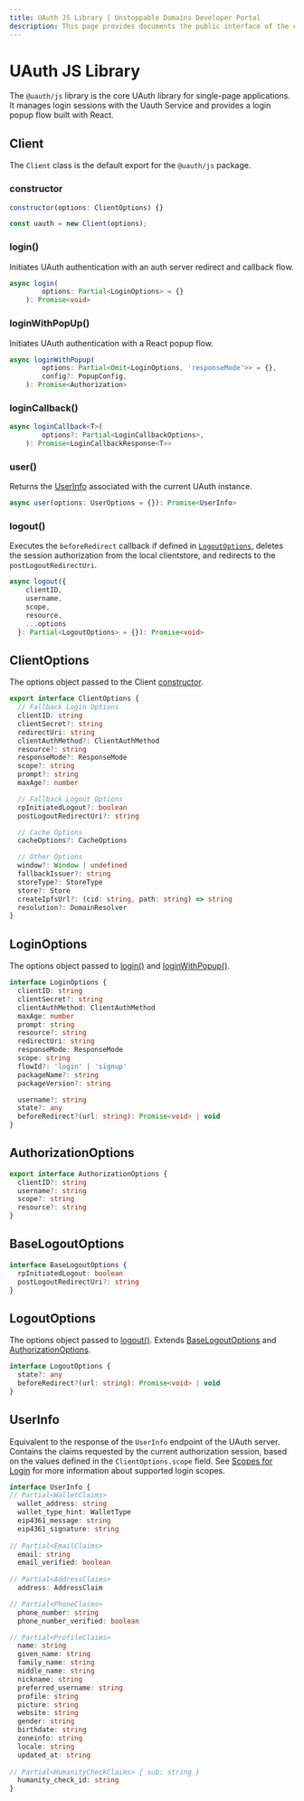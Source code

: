 ```yaml
---
title: UAuth JS Library | Unstoppable Domains Developer Portal
description: This page provides documents the public interface of the core @uauth/js library.
---
```


# UAuth JS Library

The `@uauth/js` library is the core UAuth library for single-page applications. It manages login sessions with the Uauth Service and provides a login popup flow built with React.

## Client

The `Client` class is the default export for the `@uauth/js` package.

### constructor

```javascript
constructor(options: ClientOptions) {}

const uauth = new Client(options);
```

### login()

Initiates UAuth authentication with an auth server redirect and callback flow.

```typescript
async login(
        options: Partial<LoginOptions> = {}
    ): Promise<void>
```

### loginWithPopUp()

Initiates UAuth authentication with a React popup flow.

```typescript
async loginWithPopup(
        options: Partial<Omit<LoginOptions, 'responseMode'>> = {},
        config?: PopupConfig,
    ): Promise<Authorization>
```

### loginCallback()

```typescript
async loginCallback<T>(
        options?: Partial<LoginCallbackOptions>,
    ): Promise<LoginCallbackResponse<T>>
```

### user()

Returns the [UserInfo](#userinfo) associated with the current UAuth instance.

```typescript
async user(options: UserOptions = {}): Promise<UserInfo>
```

### logout()

Executes the `beforeRedirect` callback if defined in [`LogoutOptions`](#logoutoptions), deletes the session authorization from the local clientstore, and redirects to the `postLogoutRedirectUri`.

```typescript
async logout({
    clientID,
    username,
    scope,
    resource,
    ...options
  }: Partial<LogoutOptions> = {}): Promise<void>
```

## ClientOptions

The options object passed to the Client [constructor](#constructor).

```typescript
export interface ClientOptions {
  // Fallback Login Options
  clientID: string
  clientSecret?: string
  redirectUri: string
  clientAuthMethod?: ClientAuthMethod
  resource?: string
  responseMode?: ResponseMode
  scope?: string
  prompt?: string
  maxAge?: number

  // Fallback Logout Options
  rpInitiatedLogout?: boolean
  postLogoutRedirectUri?: string

  // Cache Options
  cacheOptions?: CacheOptions

  // Other Options
  window?: Window | undefined
  fallbackIssuer?: string
  storeType?: StoreType
  store?: Store
  createIpfsUrl?: (cid: string, path: string) => string
  resolution?: DomainResolver
}
```

## LoginOptions

The options object passed to [login()](#login) and [loginWithPopup()](#loginwithpopup).

```typescript
interface LoginOptions {
  clientID: string
  clientSecret?: string
  clientAuthMethod: ClientAuthMethod
  maxAge: number
  prompt: string
  resource?: string
  redirectUri: string
  responseMode: ResponseMode
  scope: string
  flowId?: 'login' | 'signup'
  packageName?: string
  packageVersion?: string

  username?: string
  state?: any
  beforeRedirect?(url: string): Promise<void> | void
}
```

## AuthorizationOptions

```typescript
export interface AuthorizationOptions {
  clientID?: string
  username?: string
  scope?: string
  resource?: string
}
```

## BaseLogoutOptions

```typescript
interface BaseLogoutOptions {
  rpInitiatedLogout: boolean
  postLogoutRedirectUri?: string
}
```

## LogoutOptions

The options object passed to [logout()](#logout). Extends [BaseLogoutOptions](#baselogoutoptions) and [AuthorizationOptions](#authorizationoptions).

```typescript
interface LogoutOptions {
  state?: any
  beforeRedirect?(url: string): Promise<void> | void
}
```

## UserInfo

Equivalent to the response of the `UserInfo` endpoint of the UAuth server. Contains the claims requested by the current authorization session, based on the values defined in the `ClientOptions.scope` field. See [Scopes for Login](/login-with-unstoppable/scopes-for-login.md) for more information about supported login scopes.

```typescript
interface UserInfo {
// Partial<WalletClaims>
  wallet_address: string
  wallet_type_hint: WalletType
  eip4361_message: string
  eip4361_signature: string
            
// Partial<EmailClaims>
  email: string
  email_verified: boolean
            
// Partial<AddressClaims>
  address: AddressClaim

// Partial<PhoneClaims>
  phone_number: string
  phone_number_verified: boolean

// Partial<ProfileClaims>
  name: string
  given_name: string
  family_name: string
  middle_name: string
  nickname: string
  preferred_username: string
  profile: string
  picture: string
  website: string
  gender: string
  birthdate: string
  zoneinfo: string
  locale: string
  updated_at: string
            
// Partial<HumanityCheckClaims> { sub: string }
  humanity_check_id: string
}
```